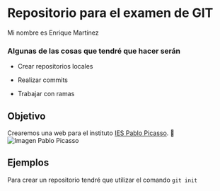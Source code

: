 # Repositorio para el examen de GIT
Mi nombre es Enrique Martínez

### Algunas de las cosas que tendré que hacer serán
- Crear repositorios locales
* Realizar commits
+ Trabajar con ramas

## Objetivo
Crearemos una web para el instituto [IES Pablo Picasso](https://fpiespablopicasso.es/centro/). :school:
![Imagen Pablo Picasso](https://fpiespablopicasso.es/wp-content/uploads/2022/03/LOGOTIPO-IES-PABLO-PICASSO-texto-morado.png)

## Ejemplos
Para crear un repositorio tendré que utilizar el comando 
``` git init ```
